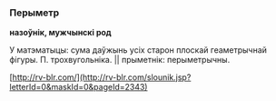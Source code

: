### Перыметр
**назоўнік, мужчынскі род**

У матэматыцы: сума даўжынь усіх старон плоскай геаметрычнай фігуры. П. трохвугольніка. || прыметнік: перыметрычны.

<a rel="author">[http://rv-blr.com/](http://rv-blr.com/slounik.jsp?letterId=0&maskId=0&pageId=2343)</a>
